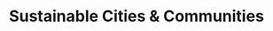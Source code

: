 ---
type: topic
title: Sustainable Cities & Communities
description: Making cities safe, inclusive, resilient and sustainable
imageSource: https://www.un.org/sustainabledevelopment/wp-content/uploads/2018/05/E_SDG-goals_icons-individual-rgb-11.png
weight: 11
tags: ['sustainability', 'infrastructure']
---